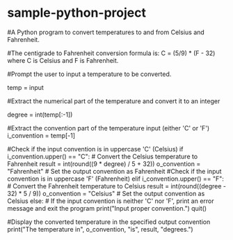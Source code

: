 # sample-python-project

#A Python program to convert temperatures to and from Celsius and Fahrenheit.

#The centigrade to Fahrenheit conversion formula is: C = (5/9) * (F - 32) where C is Celsius and F is Fahrenheit.

#Prompt the user to input a temperature to be converted.

temp = input

#Extract the numerical part of the temperature and convert it to an integer

degree = int(temp[:-1])

#Extract the convention part of the temperature input (either 'C' or 'F')
i_convention = temp[-1]

#Check if the input convention is in uppercase 'C' (Celsius)
if i_convention.upper() == "C":
    # Convert the Celsius temperature to Fahrenheit
    result = int(round((9 * degree) / 5 + 32))
    o_convention = "Fahrenheit"  # Set the output convention as Fahrenheit
#Check if the input convention is in uppercase 'F' (Fahrenheit)
elif i_convention.upper() == "F":
    # Convert the Fahrenheit temperature to Celsius
    result = int(round((degree - 32) * 5 / 9))
    o_convention = "Celsius"  # Set the output convention as Celsius
else:
    # If the input convention is neither 'C' nor 'F', print an error message and exit the program
    print("Input proper convention.")
    quit()

#Display the converted temperature in the specified output convention
print("The temperature in", o_convention, "is", result, "degrees.") 
